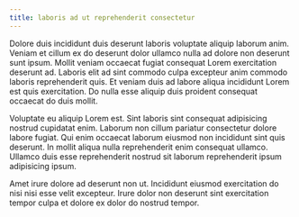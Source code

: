 ```yaml
---
title: laboris ad ut reprehenderit consectetur
---
```


Dolore duis incididunt duis deserunt laboris voluptate aliquip laborum anim. Veniam et cillum ex do deserunt dolor ullamco nulla ad dolore non deserunt sunt ipsum. Mollit veniam occaecat fugiat consequat Lorem exercitation deserunt ad. Laboris elit ad sint commodo culpa excepteur anim commodo laboris reprehenderit quis. Et veniam duis ad labore aliqua incididunt Lorem est quis exercitation. Do nulla esse aliquip duis proident consequat occaecat do duis mollit.

Voluptate eu aliquip Lorem est. Sint laboris sint consequat adipisicing nostrud cupidatat enim. Laborum non cillum pariatur consectetur dolore labore fugiat. Qui enim occaecat laborum eiusmod non incididunt sint quis deserunt. In mollit aliqua nulla reprehenderit enim consequat ullamco. Ullamco duis esse reprehenderit nostrud sit laborum reprehenderit ipsum adipisicing ipsum.

Amet irure dolore ad deserunt non ut. Incididunt eiusmod exercitation do nisi nisi esse velit excepteur. Irure dolor non deserunt sint exercitation tempor culpa et dolore ex dolor do nostrud tempor.